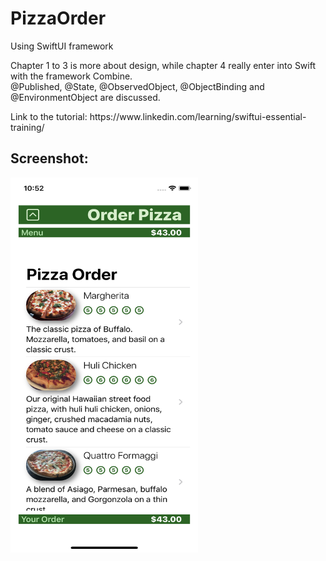 # PizzaOrder

<p>Using SwiftUI framework</p>
<p>Chapter 1 to 3 is more about design, while chapter 4 really enter into Swift with the framework Combine.<br />
@Published, @State, @ObservedObject, @ObjectBinding and @EnvironmentObject are discussed.</p>
<p>Link to the tutorial: https://www.linkedin.com/learning/swiftui-essential-training/</p>
<h2>Screenshot:</h2>
<img src = "Image/screenshot.png" width= "300px" height= "600px" />
